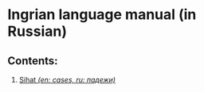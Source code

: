 Ingrian language manual (in Russian)
==============================


Contents:
-----------

 1. [Sihat *(en: cases, ru: падежи)*](https://rawgit.com/denpatin/izorankeel/master/sihat.html)
